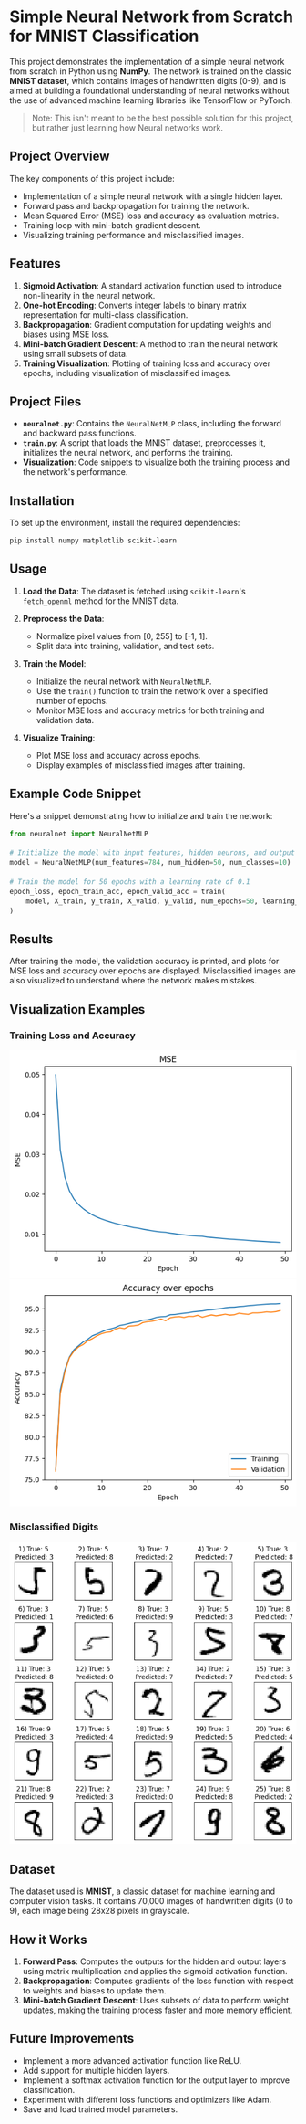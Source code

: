 # Simple Neural Network from Scratch for MNIST Classification

This project demonstrates the implementation of a simple neural network from scratch in Python using **NumPy**. The network is trained on the classic **MNIST dataset**, which contains images of handwritten digits (0-9), and is aimed at building a foundational understanding of neural networks without the use of advanced machine learning libraries like TensorFlow or PyTorch.

> Note: This isn't meant to be the best possible solution for this project, but rather just learning how Neural networks work.

## Project Overview

The key components of this project include:
- Implementation of a simple neural network with a single hidden layer.
- Forward pass and backpropagation for training the network.
- Mean Squared Error (MSE) loss and accuracy as evaluation metrics.
- Training loop with mini-batch gradient descent.
- Visualizing training performance and misclassified images.

## Features
1. **Sigmoid Activation**: A standard activation function used to introduce non-linearity in the neural network.
2. **One-hot Encoding**: Converts integer labels to binary matrix representation for multi-class classification.
3. **Backpropagation**: Gradient computation for updating weights and biases using MSE loss.
4. **Mini-batch Gradient Descent**: A method to train the neural network using small subsets of data.
5. **Training Visualization**: Plotting of training loss and accuracy over epochs, including visualization of misclassified images.

## Project Files

- **`neuralnet.py`**: Contains the `NeuralNetMLP` class, including the forward and backward pass functions.
- **`train.py`**: A script that loads the MNIST dataset, preprocesses it, initializes the neural network, and performs the training.
- **Visualization**: Code snippets to visualize both the training process and the network's performance.

## Installation

To set up the environment, install the required dependencies:

```bash
pip install numpy matplotlib scikit-learn
```

## Usage

1. **Load the Data**: The dataset is fetched using `scikit-learn`'s `fetch_openml` method for the MNIST data.

2. **Preprocess the Data**:
   - Normalize pixel values from [0, 255] to [-1, 1].
   - Split data into training, validation, and test sets.

3. **Train the Model**:
   - Initialize the neural network with `NeuralNetMLP`.
   - Use the `train()` function to train the network over a specified number of epochs.
   - Monitor MSE loss and accuracy metrics for both training and validation data.

4. **Visualize Training**:
   - Plot MSE loss and accuracy across epochs.
   - Display examples of misclassified images after training.

## Example Code Snippet

Here's a snippet demonstrating how to initialize and train the network:

```python
from neuralnet import NeuralNetMLP

# Initialize the model with input features, hidden neurons, and output classes
model = NeuralNetMLP(num_features=784, num_hidden=50, num_classes=10)

# Train the model for 50 epochs with a learning rate of 0.1
epoch_loss, epoch_train_acc, epoch_valid_acc = train(
    model, X_train, y_train, X_valid, y_valid, num_epochs=50, learning_rate=0.1
)
```

## Results

After training the model, the validation accuracy is printed, and plots for MSE loss and accuracy over epochs are displayed. Misclassified images are also visualized to understand where the network makes mistakes.

## Visualization Examples

### Training Loss and Accuracy
![Training Plots](./images/loss.png)
![accuracy](./images/accuracy.png)

### Misclassified Digits
![Misclassified Images](images/misclassified.png)

## Dataset

The dataset used is **MNIST**, a classic dataset for machine learning and computer vision tasks. It contains 70,000 images of handwritten digits (0 to 9), each image being 28x28 pixels in grayscale.

## How it Works

1. **Forward Pass**: Computes the outputs for the hidden and output layers using matrix multiplication and applies the sigmoid activation function.
2. **Backpropagation**: Computes gradients of the loss function with respect to weights and biases to update them.
3. **Mini-batch Gradient Descent**: Uses subsets of data to perform weight updates, making the training process faster and more memory efficient.

## Future Improvements

- Implement a more advanced activation function like ReLU.
- Add support for multiple hidden layers.
- Implement a softmax activation function for the output layer to improve classification.
- Experiment with different loss functions and optimizers like Adam.
- Save and load trained model parameters.